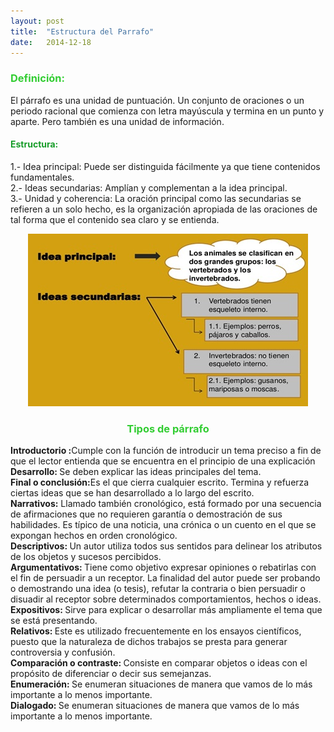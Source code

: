 ```yaml
---
layout: post
title:  "Estructura del Parrafo"
date:   2014-12-18
---
```


<font color="#32CD32"><h3>Definición:</h3></font>
<p>El párrafo es una unidad de puntuación. Un conjunto de oraciones o un periodo racional que comienza con letra mayúscula y termina en un punto y aparte. Pero también es una unidad de información. </p>
<font color="#169C28"><h4>Estructura:</h4></font>
<p>1.- Idea principal: Puede ser distinguida fácilmente ya que tiene contenidos fundamentales. <br>
2.- Ideas secundarias: Amplían y complementan a la idea principal. <br>
3.- Unidad y coherencia: La oración principal como las secundarias se refieren a un solo hecho, es la organización apropiada de las oraciones de tal forma que el contenido sea claro y se entienda. </p>
<center><img src="/assets/img/parrafoestructura.jpg"></center>
<center><font color="#32CD32"><h3>Tipos de párrafo </h3></font></center>
<p><b>Introductorio :</b>Cumple con la función de introducir un tema preciso a fin de que el lector entienda que se encuentra en el principio de una explicación<br>  
<b>Desarrollo: </b>Se deben explicar las ideas principales del tema. <br>
<b>Final o conclusión:</b>Es el que cierra cualquier escrito. Termina y refuerza ciertas ideas que se han desarrollado a lo largo del escrito.<br>
<b>Narrativos:</b> Llamado también cronológico, está formado por una secuencia de afirmaciones que no requieren garantía o demostración de sus habilidades. Es típico de una noticia, una crónica o un cuento en el que se expongan hechos en orden cronológico. <br>
<b>Descriptivos: </b>Un autor utiliza todos sus sentidos para delinear los atributos de los objetos y sucesos percibidos. <br>
<b>Argumentativos: </b>Tiene como objetivo expresar opiniones o rebatirlas con el fin de persuadir a un receptor. La finalidad del autor puede ser probando o demostrando una idea (o tesis), refutar la contraria o bien persuadir o disuadir al receptor sobre determinados comportamientos, hechos o ideas. <br>
<b>Expositivos: </b>Sirve para explicar o desarrollar más ampliamente el tema que se está presentando. <br>
<b>Relativos: </b>Este es utilizado frecuentemente en los ensayos científicos, puesto que la naturaleza de dichos trabajos se presta para generar controversia y confusión. <br>
<b>Comparación o contraste: </b>Consiste en comparar objetos o ideas con el propósito de diferenciar o decir sus semejanzas. <br>
<b>Enumeración: </b>Se enumeran situaciones de manera que vamos de lo más importante a lo menos importante.<br>
<b>Dialogado: </b>Se enumeran situaciones de manera que vamos de lo más importante a lo menos importante.</p>
